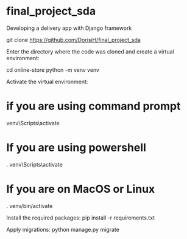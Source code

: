 # final_project_sda
Developing a delivery app with Django framework

git clone https://github.com/DorisiH/final_project_sda


Enter the directory where the code was cloned and create a virtual environment:

cd online-store
python -m venv venv

Activate the virtual environment:

# if you are using command prompt
venv\Scripts\activate

# If you are using powershell
. venv\Scripts\activate

# If you are on MacOS or Linux
. venv/bin/activate


Install the required packages:
pip install -r requirements.txt


Apply migrations:
python manage.py migrate

